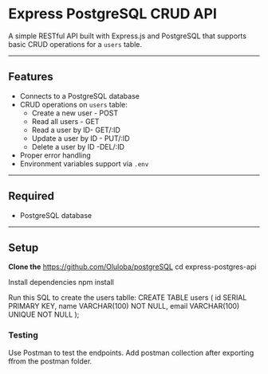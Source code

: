# Express PostgreSQL CRUD API

A simple RESTful API built with Express.js and PostgreSQL that supports basic CRUD operations for a `users` table.

---

## Features

- Connects to a PostgreSQL database
- CRUD operations on `users` table:
  - Create a new user - POST
  - Read all users - GET
  - Read a user by ID- GET/:ID
  - Update a user by ID - PUT/:ID
  - Delete a user by ID -DEL/:ID
- Proper error handling
- Environment variables support via `.env`

---

## Required
- PostgreSQL database

---

## Setup

**Clone the** 
    https://github.com/Oluloba/postgreSQL
 cd express-postgres-api

 Install dependencies
    npm install

Run this SQL to create the users tablle:
            CREATE TABLE users (
        id SERIAL PRIMARY KEY,
        name VARCHAR(100) NOT NULL,
        email VARCHAR(100) UNIQUE NOT NULL
        );
### Testing
Use Postman to test the endpoints. Add postman collection after exporting ffrom the postman folder.
